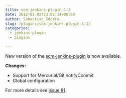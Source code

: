```yaml
---
title: scm-jenkins-plugin 1.2
date: 2012-01-02T13:07:14+00:00
author: Sebastian Sdorra
slug: /plugins/scm-jenkins-plugin-1-2/
categories:
  - jenkins-plugin
  - plugins

---
```

New version of the <a title="scm-jenkins-plugin" href="https://bitbucket.org/sdorra/scm-jenkins-plugin" target="_blank">scm-jenkins-plugin</a> is now available.

**Changes:**

- Support for Mercurial/Git notifyCommit
- Global configuration

For more details see <a title="Issue 81 - Support jenkins notifyCommit" href="https://bitbucket.org/sdorra/scm-manager/issue/81/support-jenkins-notifycommit" target="_blank">issue 81</a>.

